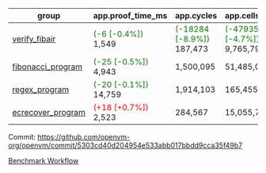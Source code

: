 | group | app.proof_time_ms | app.cycles | app.cells_used | leaf.proof_time_ms | leaf.cycles | leaf.cells_used |
| -- | -- | -- | -- | -- | -- | -- |
| [verify_fibair](https://github.com/openvm-org/openvm/blob/benchmark-results/benchmarks-pr/1330/verify_fibair-5303cd40d204954e533abb017bbdd9cca35f49b7.md) |<span style='color: green'>(-6 [-0.4%])</span> 1,549 | <span style='color: green'>(-18284 [-8.9%])</span> 187,473 | <span style='color: green'>(-479357 [-4.7%])</span> 9,765,797 |- | - | - |
| [fibonacci_program](https://github.com/openvm-org/openvm/blob/benchmark-results/benchmarks-pr/1330/fibonacci-5303cd40d204954e533abb017bbdd9cca35f49b7.md) |<span style='color: green'>(-25 [-0.5%])</span> 4,943 |  1,500,095 |  51,485,080 |- | - | - |
| [regex_program](https://github.com/openvm-org/openvm/blob/benchmark-results/benchmarks-pr/1330/regex-5303cd40d204954e533abb017bbdd9cca35f49b7.md) |<span style='color: green'>(-20 [-0.1%])</span> 14,759 |  1,914,103 |  165,455,373 |- | - | - |
| [ecrecover_program](https://github.com/openvm-org/openvm/blob/benchmark-results/benchmarks-pr/1330/ecrecover-5303cd40d204954e533abb017bbdd9cca35f49b7.md) |<span style='color: red'>(+18 [+0.7%])</span> 2,523 |  284,567 |  15,055,723 |- | - | - |


Commit: https://github.com/openvm-org/openvm/commit/5303cd40d204954e533abb017bbdd9cca35f49b7

[Benchmark Workflow](https://github.com/openvm-org/openvm/actions/runs/13135434079)
